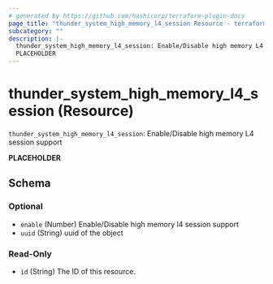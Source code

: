 ```yaml
---
# generated by https://github.com/hashicorp/terraform-plugin-docs
page_title: "thunder_system_high_memory_l4_session Resource - terraform-provider-thunder"
subcategory: ""
description: |-
  thunder_system_high_memory_l4_session: Enable/Disable high memory L4 session support
  PLACEHOLDER
---
```


# thunder_system_high_memory_l4_session (Resource)

`thunder_system_high_memory_l4_session`: Enable/Disable high memory L4 session support

__PLACEHOLDER__



<!-- schema generated by tfplugindocs -->
## Schema

### Optional

- `enable` (Number) Enable/Disable high memory l4 session support
- `uuid` (String) uuid of the object

### Read-Only

- `id` (String) The ID of this resource.


